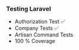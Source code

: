 ### Testing Laravel

* Authorization Test ✅
* Company Tests ✅
* Artisan Command Tests
* 100 % Coverage
